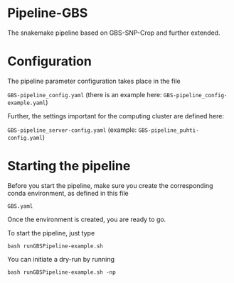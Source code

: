 # Pipeline-GBS
The snakemake pipeline based on GBS-SNP-Crop and further extended.

# Configuration
The pipeline parameter configuration takes place in the file

`GBS-pipeline_config.yaml` (there is an example here: `GBS-pipeline_config-example.yaml`)

Further, the settings important for the computing cluster are defined here:

`GBS-pipeline_server-config.yaml` (example: `GBS-pipeline_puhti-config.yaml`)

# Starting the pipeline
Before you start the pipeline, make sure you create the corresponding conda environment,
as defined in this file

`GBS.yaml`

Once the environment is created, you are ready to go. 

To start the pipeline, just type

`bash runGBSPipeline-example.sh`

You can initiate a dry-run by running

`bash runGBSPipeline-example.sh -np`

